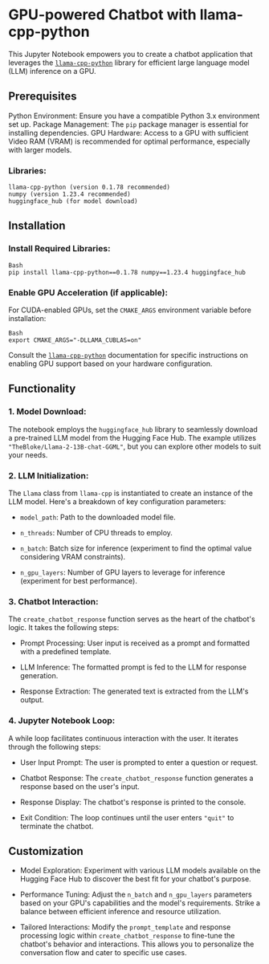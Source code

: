 # GPU-powered Chatbot with llama-cpp-python #

This Jupyter Notebook empowers you to create a chatbot application that leverages the [```llama-cpp-python```](https://pypi.org/project/llama-cpp-python/) library for efficient large language model (LLM) inference on a GPU.

## Prerequisites ##

Python Environment: Ensure you have a compatible Python 3.x environment set up.
Package Management: The ```pip``` package manager is essential for installing dependencies.
GPU Hardware: Access to a GPU with sufficient Video RAM (VRAM) is recommended for optimal performance, especially with larger models.

### Libraries: ###

```
llama-cpp-python (version 0.1.78 recommended)
numpy (version 1.23.4 recommended)
huggingface_hub (for model download)
```

## Installation ##

### Install Required Libraries: ###

```
Bash
pip install llama-cpp-python==0.1.78 numpy==1.23.4 huggingface_hub
```

### Enable GPU Acceleration (if applicable): ###

For CUDA-enabled GPUs, set the ```CMAKE_ARGS``` environment variable before installation:

```
Bash
export CMAKE_ARGS="-DLLAMA_CUBLAS=on"
```

Consult the [```llama-cpp-python```](https://github.com/abetlen/llama-cpp-python) documentation for specific instructions on enabling GPU support based on your hardware configuration.

## Functionality ##

### 1. Model Download: ###

The notebook employs the ```huggingface_hub``` library to seamlessly download a pre-trained LLM model from the Hugging Face Hub. The example utilizes ```"TheBloke/Llama-2-13B-chat-GGML"```, but you can explore other models to suit your needs.

### 2. LLM Initialization: ###

The ```Llama``` class from ```llama-cpp``` is instantiated to create an instance of the LLM model. Here's a breakdown of key configuration parameters:

* ```model_path```: Path to the downloaded model file.

* ```n_threads```: Number of CPU threads to employ.

* ```n_batch```: Batch size for inference (experiment to find the optimal value considering VRAM constraints).

* ```n_gpu_layers```: Number of GPU layers to leverage for inference (experiment for best performance).

### 3. Chatbot Interaction: ###

The ```create_chatbot_response``` function serves as the heart of the chatbot's logic. It takes the following steps:

* Prompt Processing: User input is received as a prompt and formatted with a predefined template.

* LLM Inference: The formatted prompt is fed to the LLM for response generation.

* Response Extraction: The generated text is extracted from the LLM's output.

### 4. Jupyter Notebook Loop: ###

A while loop facilitates continuous interaction with the user. It iterates through the following steps:

* User Input Prompt: The user is prompted to enter a question or request.

* Chatbot Response: The ```create_chatbot_response``` function generates a response based on the user's input.

* Response Display: The chatbot's response is printed to the console.

* Exit Condition: The loop continues until the user enters ```"quit"``` to terminate the chatbot.

## Customization ##

* Model Exploration: Experiment with various LLM models available on the Hugging Face Hub to discover the best fit for your chatbot's purpose.

* Performance Tuning: Adjust the ```n_batch``` and ```n_gpu_layers``` parameters based on your GPU's capabilities and the model's requirements. Strike a balance between efficient inference and resource utilization.

* Tailored Interactions: Modify the ```prompt_template``` and response processing logic within ```create_chatbot_response``` to fine-tune the chatbot's behavior and interactions. This allows you to personalize the conversation flow and cater to specific use cases.
